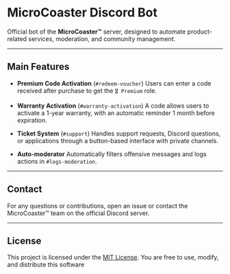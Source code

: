 # MicroCoaster Discord Bot

Official bot of the **MicroCoaster™** server, designed to automate product-related services, moderation, and community management.

---

## Main Features

* **Premium Code Activation** (`#redeem-voucher`)
  Users can enter a code received after purchase to get the `🎖️ Premium` role.

* **Warranty Activation** (`#warranty-activation`)
  A code allows users to activate a 1-year warranty, with an automatic reminder 1 month before expiration.

* **Ticket System** (`#support`)
  Handles support requests, Discord questions, or applications through a button-based interface with private channels.

* **Auto-moderator**
  Automatically filters offensive messages and logs actions in `#logs-moderation`.

---

## Contact

For any questions or contributions, open an issue or contact the MicroCoaster™ team on the official Discord server.

---

## License

This project is licensed under the [MIT License](./LICENSE).
You are free to use, modify, and distribute this software
